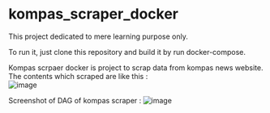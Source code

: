 # kompas_scraper_docker
This project dedicated to mere learning purpose only.

To run it, just clone this repository and build it by run docker-compose. 

Kompas scrpaer docker is project to scrap data from kompas news website. <br />
The contents which scraped are like this :<br />
![image](https://github.com/arifflip/kompas_scraper_docker/assets/61183492/aaa068a8-c6ea-4fc3-b8fb-084ef0209c28)

Screenshot of DAG of kompas scraper :
![image](https://github.com/arifflip/kompas_scraper_docker/assets/61183492/5efe8244-3d42-41b7-8172-a9e4b81b608e)
